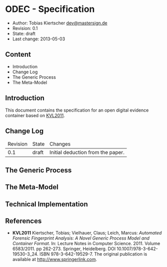ODEC - Specification
====================

* Author: Tobias Kiertscher <dev@mastersign.de>
* Revision: 0.1
* State: draft
* Last change: 2013-05-03

## Content

+ Introduction
+ Change Log
+ The Generic Process
+ The Meta-Model

## Introduction

This document contains the specification for an open digital evidence container 
based on [KVL2011][].

## Change Log

<table>
  <thead>
    <tr><td>Revision</td><td>State</td><td>Changes</td></tr>
  </thead>
  <tbody>
    <tr>
      <td>0.1</td><td>draft</td>
      <td>Initial deduction from the paper.</td>
    </tr>
  </tbody>
</table>

## The Generic Process


## The Meta-Model


## Technical Implementation


## References

* **KVL2011** Kiertscher, Tobias; Vielhauer, Claus; Leich, Marcus: *Automated 
              Forensic Fingerprint Analysis: A Novel Generic Process Model and 
              Container Format*. In: Lecture Notes in Computer Science. 2011. 
              Volume 6583/2011. pp 262-273. Springer, Heidelberg. 
              DOI 10.1007/978-3-642-19530-3_24. ISBN 978-3-642-19529-7. 
              The original publication is available at 
              <http://www.springerlink.com>.

[KVL2011]: http://informatik.fh-brandenburg.de/~kiertsch/publication/KVL_GenericProcessAndContainerFormat_2011-01-14.pdf
    "Automated Forensic Fingerprint Analysis: A Novel Generic Process Model and Container Format"